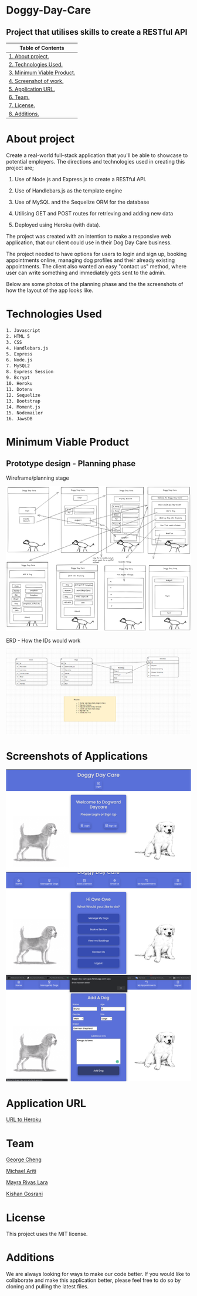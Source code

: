 # Doggy-Day-Care
## Project that utilises skills to create a RESTful API

| Table of Contents                               |
| ----------------------------------------------- |
| [1. About project.](#about-project)                 |
| [2. Technologies Used.](#technologies-used)                   |
| [3. Minimum Viable Product.](#minimum-viable-product) |
| [4. Screenshot of work.](#screenshot-of-work)               |
| [5. Application URL.](#application-url)                             |
| [6. Team.](#team)                         |
| [7. License.](#license)              |
| [8. Additions.](#additions)     |


# About project

Create a real-world full-stack application that you'll be able to showcase to potential employers. The directions and technologies used in creating this project are;

1. Use of Node.js and Express.js to create a  RESTful API.

2. Use of Handlebars.js as the template engine

3. Use of MySQL and the Sequelize ORM for the database

4. Utilising GET and POST routes for retrieving and adding new data

5. Deployed using Heroku (with data).

The project was created with an intention to make a responsive web application, that our client could use in their Dog Day Care business.

The project needed to have options for users to login and sign up, booking appointments online, managing dog profiles and their already existing appointments. The client also wanted an easy "contact us" method, where user can write something and immediately gets sent to the admin.

Below are some photos of the planning phase and the the screenshots of how the layout of the app looks like.

# Technologies Used 

```
1. Javascript
2. HTML 5
3. CSS
4. Handlebars.js
5. Express
6. Node.js
7. MySQL2
8. Express Session
9. Bcrypt
10. Heroku
11. Dotenv
12. Sequelize 
13. Bootstrap
14. Moment.js
15. Nodemailer
16. JawsDB
```

# Minimum Viable Product 
## Prototype design - Planning phase

Wireframe/planning stage

![one](assets/wireframe.png)

ERD - How the IDs would work

![two](assets/ERD.png)

# Screenshots of Applications

![three](assets/heroku_one.png)
![four](assets/heroku_two.png)
![five](assets/heroku_three.png)


# Application URL

[URL to Heroku](https://doggy-day-care-gula.herokuapp.com/)


# Team

[George Cheng](https://github.com/opticsl8b)

[Michael Ariti](https://github.com/MichaelFellas)

[Mayra Rivas Lara](https://github.com/MayraRivasLara)

[Kishan Gosrani](https://github.com/kishan254)

# License

This project uses the MIT license.

# Additions

We are always looking for ways to make our code better. If you would like to collaborate and make this application better, please feel free to do so by cloning and pulling the latest files.

